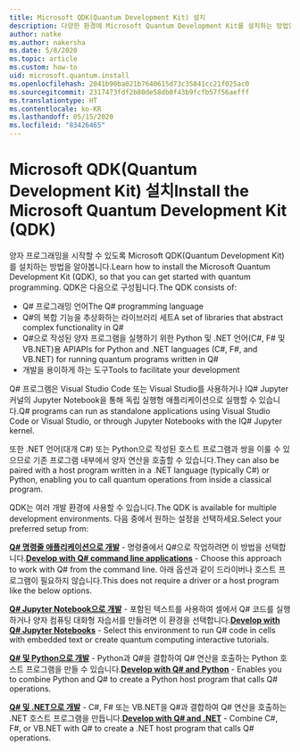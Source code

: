 ```yaml
---
title: Microsoft QDK(Quantum Development Kit) 설치
description: 다양한 환경에 Microsoft Quantum Development Kit를 설치하는 방법입니다.
author: natke
ms.author: nakersha
ms.date: 5/8/2020
ms.topic: article
ms.custom: how-to
uid: microsoft.quantum.install
ms.openlocfilehash: 2041b90ba021b7640615d73c35841cc21f025ac0
ms.sourcegitcommit: 2317473fdf2b80de58db0f43b9fcfb57f56aefff
ms.translationtype: HT
ms.contentlocale: ko-KR
ms.lasthandoff: 05/15/2020
ms.locfileid: "83426465"
---
```

# <a name="install-the-microsoft-quantum-development-kit-qdk"></a><span data-ttu-id="0da32-103">Microsoft QDK(Quantum Development Kit) 설치</span><span class="sxs-lookup"><span data-stu-id="0da32-103">Install the Microsoft Quantum Development Kit (QDK)</span></span>

<span data-ttu-id="0da32-104">양자 프로그래밍을 시작할 수 있도록 Microsoft QDK(Quantum Development Kit)를 설치하는 방법을 알아봅니다.</span><span class="sxs-lookup"><span data-stu-id="0da32-104">Learn how to install the Microsoft Quantum Development Kit (QDK), so that you can get started with quantum programming.</span></span> <span data-ttu-id="0da32-105">QDK은 다음으로 구성됩니다.</span><span class="sxs-lookup"><span data-stu-id="0da32-105">The QDK consists of:</span></span>

- <span data-ttu-id="0da32-106">Q# 프로그래밍 언어</span><span class="sxs-lookup"><span data-stu-id="0da32-106">The Q# programming language</span></span>
- <span data-ttu-id="0da32-107">Q#의 복합 기능을 추상화하는 라이브러리 세트</span><span class="sxs-lookup"><span data-stu-id="0da32-107">A set of libraries that abstract complex functionality in Q#</span></span>
- <span data-ttu-id="0da32-108">Q#으로 작성된 양자 프로그램을 실행하기 위한 Python 및 .NET 언어(C#, F# 및 VB.NET)용 API</span><span class="sxs-lookup"><span data-stu-id="0da32-108">APIs for Python and .NET languages (C#, F#, and VB.NET) for running quantum programs written in Q#</span></span>
- <span data-ttu-id="0da32-109">개발을 용이하게 하는 도구</span><span class="sxs-lookup"><span data-stu-id="0da32-109">Tools to facilitate your development</span></span>

<span data-ttu-id="0da32-110">Q# 프로그램은 Visual Studio Code 또는 Visual Studio를 사용하거나 IQ# Jupyter 커널의 Jupyter Notebook을 통해 독립 실행형 애플리케이션으로 실행할 수 있습니다.</span><span class="sxs-lookup"><span data-stu-id="0da32-110">Q# programs can run as standalone applications using Visual Studio Code or Visual Studio, or through Jupyter Notebooks with the IQ# Jupyter kernel.</span></span>

<span data-ttu-id="0da32-111">또한 .NET 언어(대개 C#) 또는 Python으로 작성된 호스트 프로그램과 쌍을 이룰 수 있으므로 기존 프로그램 내부에서 양자 연산을 호출할 수 있습니다.</span><span class="sxs-lookup"><span data-stu-id="0da32-111">They can also be paired with a host program written in a .NET language (typically C#) or Python, enabling you to call quantum operations from inside a classical program.</span></span>

<span data-ttu-id="0da32-112">QDK는 여러 개발 환경에 사용할 수 있습니다.</span><span class="sxs-lookup"><span data-stu-id="0da32-112">The QDK is available for multiple development environments.</span></span> <span data-ttu-id="0da32-113">다음 중에서 원하는 설정을 선택하세요.</span><span class="sxs-lookup"><span data-stu-id="0da32-113">Select your preferred setup from:</span></span>

<span data-ttu-id="0da32-114">[**Q# 명령줄 애플리케이션으로 개발**](xref:microsoft.quantum.install.standalone) - 명령줄에서 Q#으로 작업하려면 이 방법을 선택합니다.</span><span class="sxs-lookup"><span data-stu-id="0da32-114">[**Develop with Q# command line applications**](xref:microsoft.quantum.install.standalone) - Choose this approach to work with Q# from the command line.</span></span> <span data-ttu-id="0da32-115">아래 옵션과 같이 드라이버나 호스트 프로그램이 필요하지 않습니다.</span><span class="sxs-lookup"><span data-stu-id="0da32-115">This does not require a driver or a host program like the below options.</span></span>

<span data-ttu-id="0da32-116">[**Q# Jupyter Notebook으로 개발**](xref:microsoft.quantum.install.jupyter) - 포함된 텍스트를 사용하여 셀에서 Q# 코드를 실행하거나 양자 컴퓨팅 대화형 자습서를 만들려면 이 환경을 선택합니다.</span><span class="sxs-lookup"><span data-stu-id="0da32-116">[**Develop with Q# Jupyter Notebooks**](xref:microsoft.quantum.install.jupyter) - Select this environment to run Q# code in cells with embedded text or create quantum computing interactive tutorials.</span></span> 

<span data-ttu-id="0da32-117">[**Q# 및 Python으로 개발**](xref:microsoft.quantum.install.python) - Python과 Q#을 결합하여 Q# 연산을 호출하는 Python 호스트 프로그램을 만들 수 있습니다.</span><span class="sxs-lookup"><span data-stu-id="0da32-117">[**Develop with Q# and Python**](xref:microsoft.quantum.install.python) - Enables you to combine Python and Q# to create a Python host program that calls Q# operations.</span></span>

<span data-ttu-id="0da32-118">[**Q# 및 .NET으로 개발**](xref:microsoft.quantum.install.cs) - C#, F# 또는 VB.NET을 Q#과 결합하여 Q# 연산을 호출하는 .NET 호스트 프로그램을 만듭니다.</span><span class="sxs-lookup"><span data-stu-id="0da32-118">[**Develop with Q# and .NET**](xref:microsoft.quantum.install.cs) - Combine C#, F#, or VB.NET with Q# to create a .NET host program that calls Q# operations.</span></span>
